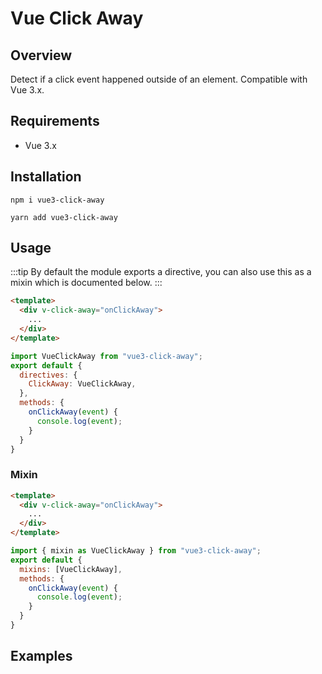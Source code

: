 # Vue Click Away

## Overview

Detect if a click event happened outside of an element. Compatible with Vue 3.x.

## Requirements

- Vue 3.x

## Installation

```
npm i vue3-click-away
```

<p></p>

```
yarn add vue3-click-away
```

## Usage

:::tip
By default the module exports a directive, you can also use this as a mixin which is documented below.
:::

```html
<template>
  <div v-click-away="onClickAway">
    ...
  </div>
</template>
```

<p></p>

```js
import VueClickAway from "vue3-click-away";
export default {
  directives: {
    ClickAway: VueClickAway,
  },
  methods: {
    onClickAway(event) {
      console.log(event);
    }
  }
}
```

### Mixin

```html
<template>
  <div v-click-away="onClickAway">
    ...
  </div>
</template>
```

<p></p>

```js
import { mixin as VueClickAway } from "vue3-click-away";
export default {
  mixins: [VueClickAway],
  methods: {
    onClickAway(event) {
      console.log(event);
    }
  }
}
```

## Examples

<simple />

<script>
import Simple from "./.vitepress/components/simple.vue";
export default {
  components: {Simple}
}
</script>